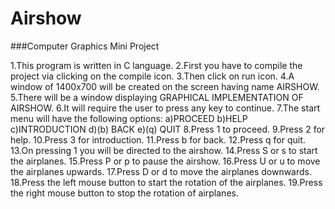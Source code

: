 # Airshow
###Computer Graphics Mini Project<br>

1.This program is written in C language.
2.First you have to compile the project via clicking on the compile icon.
3.Then click on run icon. 
4.A window of 1400x700 will be created on the screen having name AIRSHOW.
5.There will be a window displaying GRAPHICAL IMPLEMENTATION OF AIRSHOW.
6.It will require the user to press any key to continue.
7.The start menu will have the following options:
	a)PROCEED
	b)HELP
	c)INTRODUCTION
	d)(b) BACK
	e)(q) QUIT
8.Press 1 to proceed.
9.Press 2 for help.
10.Press 3 for introduction.
11.Press b for back.
12.Press q for quit.
13.On pressing 1 you will be directed to the airshow.
14.Press S or s to start the airplanes.
15.Press P or p to pause the airshow.
16.Press U or u to move the airplanes upwards.
17.Press D or d to move the airplanes downwards.
18.Press the left mouse button to start the rotation of the airplanes.
19.Press the right mouse button to stop the rotation of airplanes.

